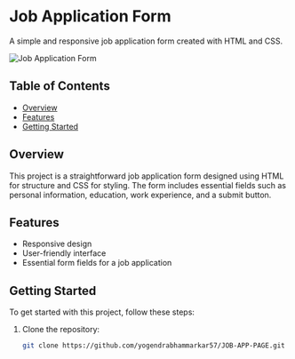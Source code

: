 # Job Application Form

A simple and responsive job application form created with HTML and CSS.


![Job Application Form](https://i.postimg.cc/sgqZhBY3/Screenshot-2024-03-06-135454.png)
## Table of Contents

- [Overview](#overview)
- [Features](#features)
- [Getting Started](#getting-started)

## Overview

This project is a straightforward job application form designed using HTML for structure and CSS for styling. The form includes essential fields such as personal information, education, work experience, and a submit button.

## Features

- Responsive design
- User-friendly interface
- Essential form fields for a job application

## Getting Started

To get started with this project, follow these steps:

1. Clone the repository:

   ```bash
   git clone https://github.com/yogendrabhammarkar57/JOB-APP-PAGE.git






